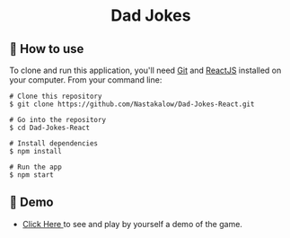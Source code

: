 <h1 align="center">Dad Jokes</h1>

## :book: How to use

To clone and run this application, you'll need [Git](https://git-scm.com/downloads) and [ReactJS](https://reactjs.org/docs/getting-started.html) installed on your computer. From your command line:

```
# Clone this repository
$ git clone https://github.com/Nastakalow/Dad-Jokes-React.git

# Go into the repository
$ cd Dad-Jokes-React

# Install dependencies
$ npm install

# Run the app
$ npm start
```

## :link: Demo

- <a target="_blank" href="https://dad-jokes-react-app-deploy.netlify.app/"> Click Here </a> to see and play by yourself a demo of the game.
